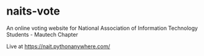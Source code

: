 # naits-vote
An online voting website for National Association of Information Technology Students - Mautech Chapter

Live at https://nait.pythonanywhere.com/
